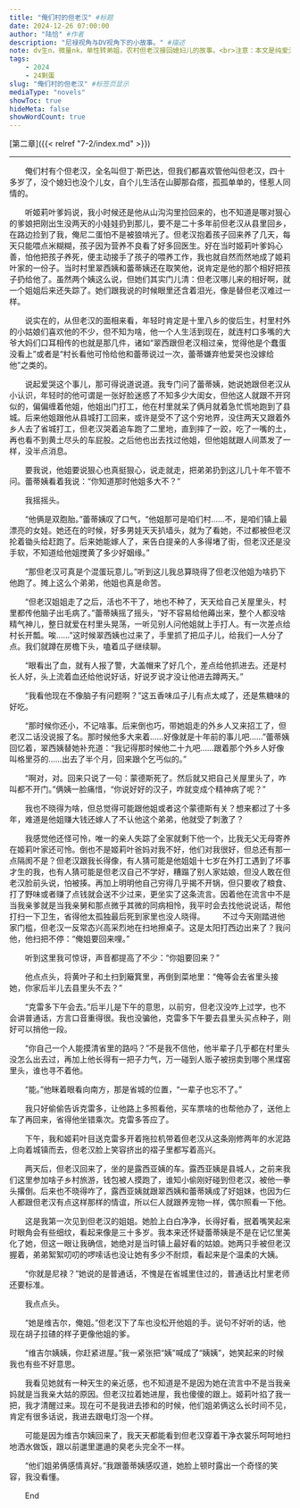 ```yaml
---
title: "俺们村的但老汉" #标题
date: 2024-12-26 07:00:00
author: "陆恰" #作者
description: "尼禄视角与DV视角下的小故事。" #描述
note: dv生n，微量nk，单性转弟姐，农村但老汉接回媳妇儿的故事。<br>注意：本文是纯爱无ntr，维吉尔与蒙德斯除了上下级关系和维被蒙暴力虐待外不存在任何身体关系和除恨以外的情感关系。<br>ooc严重，有维吉尔经历性骚扰情节提及，请谨慎阅读。
tags: 
    - 2024
    - 24剩蛋
slug: "俺们村的但老汉" #标签页显示
mediaType: "novels"
showToc: true
hideMeta: false 
showWordCount: true
---
```


[第二章]({{< relref "7-2/index.md" >}})

---

　　俺们村有个但老汉，全名叫但丁·斯巴达，但我们都喜欢管他叫但老汉，四十多岁了，没个媳妇也没个儿女，自个儿生活在山脚那旮瘩，孤孤单单的，怪惹人同情的。

　　听姬莉叶爹妈说，我小时候还是他从山沟沟里捡回来的，也不知道是哪对狠心的爹娘把刚出生没两天的小娃娃扔到那儿，要不是二十多年前但老汉从县里回乡，在路边捡到了我，俺尼二蛋怕不是被狼啃光了。但老汉抱着孩子回来养了几天，每天只能喂点米糊糊，孩子因为营养不良看了好多回医生。好在当时姬莉叶爹妈心善，怕他把孩子养死，便主动接手了孩子的喂养工作，我也就自然而然地成了姬莉叶家的一份子。当时村里翠西姨和蕾蒂姨还在取笑他，说肯定是他的那个相好把孩子扔给他了。虽然两个姨这么说，但她们其实门儿清：但老汉哪儿来的相好啊，就一个姐姐后来还失踪了。她们跟我说的时候眼里还含着泪光，像是替但老汉难过一样。

　　说实在的，从但老汉的面相来看，年轻时肯定是十里八乡的俊后生，村里村外的小姑娘们喜欢他的不少，但不知为啥，他一个人生活到现在，就连村口多嘴的大爷大妈们口耳相传的也就是那几件，诸如“翠西跟但老汉相过亲，觉得他是个蠢蛋没看上”或者是“村长看他可怜给他和蕾蒂说过一次，蕾蒂嫌弃他爱哭也没嫁给他”之类的。

　　说起爱哭这个事儿，那可得说道说道。我专门问了蕾蒂姨，她说她跟但老汉从小认识，年轻时的他可谓是一张好脸迷惑了不知多少大闺女，但他这人就跟不开窍似的，偏偏缠着他姐，他姐出门打工，他在村里就呆了俩月就着急忙慌地跑到了县城。后来他姐跟他从县城打工回来，或许是受不了这个穷地界，没住两天又跟着外乡人去了省城打工，但老汉哭着追车跑了二里地，直到摔了一跤，吃了一嘴的土，再也看不到黄土尽头的车屁股。之后他也出去找过他姐，但他姐就跟人间蒸发了一样，没半点消息。

　　要我说，他姐要说狠心也真挺狠心，说走就走，把弟弟扔到这儿几十年不管不问。蕾蒂姨看着我说：“你知道那时他姐多大不？”

　　我摇摇头。

　　“他俩是双胞胎。”蕾蒂姨叹了口气，“他姐那可是咱们村……不，是咱们镇上最漂亮的女娃。她还在的时候，好多男娃天天扒墙头，就为了看她，不过都被但老汉抡着锄头给赶跑了。后来她能嫁人了，来告白提亲的人多得堵了街，但老汉还是没手软，不知道给他姐搅黄了多少好姻缘。”

　　“那但老汉可真是个混蛋玩意儿。”听到这儿我总算晓得了但老汉他姐为啥扔下他跑了。摊上这么个弟弟，他姐也真是命苦。

　　“但老汉姐姐走了之后，活也不干了，地也不种了，天天给自己关屋里头，村里都传他脑子出毛病了。”蕾蒂姨摇了摇头，“好不容易给他薅出来，整个人都没啥精气神儿，整日就爱在村里头晃荡，一听见别人问他姐就上手打人。有一次差点给村长开瓢。唉……”这时候翠西姨也过来了，手里抓了把瓜子儿，给我们一人分了点。我们就蹲在房檐下头，嗑着瓜子继续聊。

　　“眼看出了血，就有人报了警，大盖帽来了好几个，差点给他抓进去。还是村长人好，头上流着血还给他说好话，好说歹说才没让他进去蹲两天。”

　　“我看他现在不像脑子有问题啊？”这五香味瓜子儿有点太咸了，还是焦糖味的好吃。

　　“那时候你还小，不记啥事。后来倒也巧，带她姐走的外乡人又来招工了，但老汉二话没说报了名。那时候他多大来着……好像就是十年前的事儿吧……”蕾蒂姨回忆着，翠西姨替她补充道：“我记得那时候他二十九吧……跟着那个外乡人好像叫格里芬的……出去了半个月，回来跟个乞丐似的。”

　　“啊对，对。回来只说了一句：蒙德斯死了。然后就又把自己关屋里头了，咋叫都不开门。”俩姨一脸痛惜，“你说好好的汉子，咋就变成个精神病了呢？”

　　我也不晓得为啥，但总觉得可能跟他姐或者这个蒙德斯有关？想来都过了十多年，难道是他姐赚大钱还嫁人了不认他这个弟弟，他就受了刺激了？

　　我感觉他还怪可怜，唯一的亲人失踪了全家就剩下他一个，比我无父无母寄养在姬莉叶家还可怜。倒也不是姬莉叶爸妈对我不好，他们对我很好，但总还有那一点隔阂不是？但老汉跟我长得像，有人猜可能是他姐姐十七岁在外打工遇到了坏事才生的我，也有人猜可能是但老汉自己不学好，糟蹋了别人家姑娘，但没人敢在但老汉脸前头说，怕被揍。再加上明明他自己穷得几乎揭不开锅，但只要收了粮食、打了野味或者赚了点钱就会送不少过来，更坐实了这条流言。因着他在流言中不是当我亲爹就是当我亲舅和那点微乎其微的同病相怜，我平时会去找他说说话，帮他打扫一下卫生，省得他太孤独最后死到家里也没人晓得。
　　不过今天刚踏进他家门槛，但老汉一反常态兴高采烈地在扫地擦桌子。这是太阳打西边出来了？我问他，他扫把不停：“俺姐要回来哩。”

　　听到这里我可惊讶，声音都提高了不少：“你姐要回来？”

　　他点点头，将黄叶子和土扫到簸箕里，再倒到菜地里：“俺等会去省里头接她，你家后半儿去县里头不去？”

　　“克雷多下午会去。”后半儿是下午的意思，以前穷，但老汉没咋上过学，也不会讲普通话，方言口音重得很。我也没骗他，克雷多下午要去县里头买点种子，刚好可以捎他一段。

　　“你自己一个人能摸清省里的路吗？”不是我不信他，他半辈子几乎都在村里头没怎么出去过，再加上他长得有一把子力气，万一碰到人贩子被拐卖到哪个黑煤窑里头，谁也寻不着他。

　　“能。”他眯着眼看向南方，那是省城的位置，“一辈子也忘不了。”

　　我只好偷偷告诉克雷多，让他路上多照看他，买车票啥的也帮他办了，送他上车了再回来，省得他坐错乘次。克雷多答应了。

　　下午，我和姬莉叶目送克雷多开着拖拉机带着但老汉从这条刚修两年的水泥路上向着城镇而去，但老汉脸上笑容挤出的褶子里都写着高兴。

　　两天后，但老汉回来了，坐的是露西亚姨的车。露西亚姨是县城人，之前来我们这里参加啥子乡村旅游，钱包被人摸跑了，谁知小偷刚好碰到但老汉，被他一拳头撂倒。后来也不晓得咋了，露西亚姨就跟翠西姨和蕾蒂姨成了好姐妹，也因为仨人都跟但老汉有点这样那样的情谊，所以仨人就跟养宠物一样，偶尔照看一下他。

　　这是我第一次见到但老汉的姐姐。她脸上白白净净，长得好看，抿着嘴笑起来时眼角会有些细纹，看起来像是三十多岁。我本来还怀疑蕾蒂姨是不是在记忆里美化了她，但这一眼让我确信，她绝对是当时镇上最好看的姑娘。她两只手被但老汉握着，弟弟絮絮叨叨的啰嗦话也没让她有多少不耐烦，看起来是个温柔的大姨。

　　“你就是尼禄？”她说的是普通话，不愧是在省城里住过的，普通话比村里老师还要标准。

　　我点点头。

　　“她是维吉尔，俺姐。”但老汉下了车也没松开他姐的手。说句不好听的话，他现在胡子拉碴的样子更像他姐的爹。

　　“维吉尔姨姨，你赶紧进屋。”我一紧张把“姨”喊成了“姨姨”，她笑起来的时候我也有些不好意思。

　　我看见她就有一种天生的亲近感，也不知道是不是因为她在流言中不是当我亲妈就是当我亲大姑的原因。但老汉拉着她进屋，我也傻傻的跟上。姬莉叶掐了我一把，我才清醒过来。现在可不是我进去掺和的时候，他们姐弟俩这么长时间不见，肯定有很多话说，我进去跟电灯泡一个样。

　　可能是因为维吉尔姨回来了，我天天都能看到但老汉穿着干净衣裳乐呵呵地扫地洒水做饭，跟以前邋里邋遢的臭老头完全不一样。

　　“他们姐弟俩感情真好。”我跟蕾蒂姨感叹道，她脸上顿时露出一个奇怪的笑容，我没看懂。

　　End